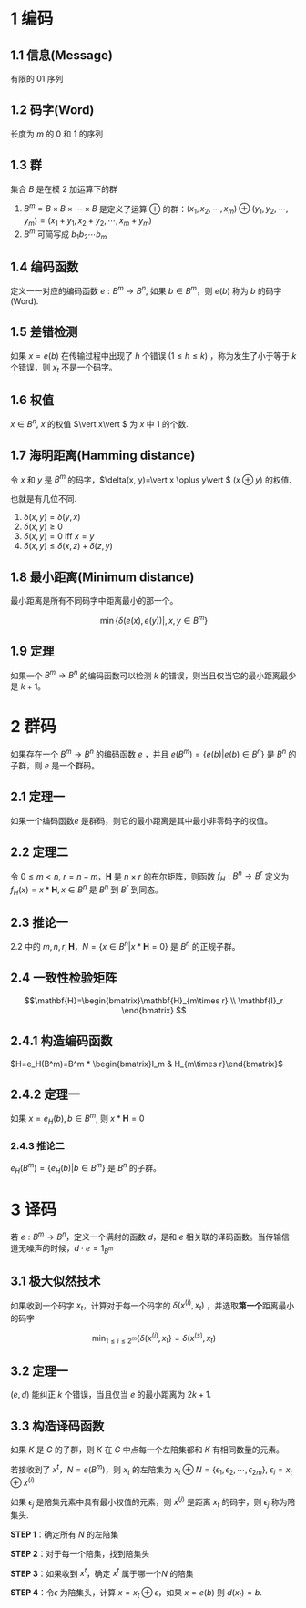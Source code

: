 # 1 编码

## 1.1 信息(Message)

有限的 01 序列

## 1.2 码字(Word)

长度为 $m$ 的 0 和 1 的序列

## 1.3 群

集合 $B$ 是在模 2 加运算下的群

1.  $B^m=B\times B\times \cdots \times B$  是定义了运算 $\oplus$ 的群：$(x_1,x_2,\cdots,x_m)\oplus (y_1,y_2,\cdots,y_m)=(x_1+y_1,x_2+y_2,\cdots,x_m+y_m)$
2. $B^m$ 可简写成 $b_1b_2\cdots b_m$
## 1.4 编码函数

定义一一对应的编码函数 $e: B^m \rightarrow B^n$, 如果 $b \in B^m$，则 $e(b)$ 称为 $b$  的码字(Word).

## 1.5 差错检测

如果 $x=e(b)$ 在传输过程中出现了 $h$ 个错误 ($1 \le h \le k$) ，称为发生了小于等于 $k$ 个错误，则 $x_t$ 不是一个码字。

## 1.6 权值

$x \in B^n$, $x$ 的权值 $\vert x\vert $ 为 $x$ 中 $1$ 的个数.

## 1.7 海明距离(Hamming distance)

令 $x$ 和 $y$ 是 $B^m$ 的码字，$\delta(x, y)=\vert x \oplus y\vert $  ($x \oplus y$) 的权值.

也就是有几位不同.

1. $\delta(x, y) = \delta(y, x)$
2. $\delta(x, y) \ge 0$
3. $\delta(x,y) = 0 \text{ iff } x=y$
4. $\delta(x, y) \le \delta(x, z) + \delta(z, y)$

## 1.8 最小距离(Minimum distance)

最小距离是所有不同码字中距离最小的那一个。


$$\min\{\delta(e(x),e(y))\vert ,x,y\in B^m\}
$$
## 1.9 定理

如果一个 $B^m \rightarrow B^n$ 的编码函数可以检测 $k$ 的错误，则当且仅当它的最小距离最少是 $k+1$。

# 2 群码

如果存在一个 $B^m \rightarrow B^n$ 的编码函数 $e$ ，并且 $e(B^m)=\{e(b)\vert e(b) \in B^n\}$ 是 $B^n$ 的子群，则 $e$ 是一个群码。

## 2.1 定理一

如果一个编码函数$e$ 是群码，则它的最小距离是其中最小非零码字的权值。

## 2.2 定理二

令 $0 \le m < n$, $r = n - m$，$\mathbf{H}$ 是 $n \times r$ 的布尔矩阵，则函数 $f_H: B^n \rightarrow B^r$ 定义为 $f_H(x)=x * \mathbf{H}, x \in B^n$ 是 $B^n$ 到 $B^r$ 到同态。

## 2.3 推论一

2.2 中的 $m, n, r, \mathbf{H}$，$N=\{x \in B^n\vert x * \mathbf{H} = 0\}$ 是 $B^n$ 的正规子群。

## 2.4 一致性检验矩阵


$$\mathbf{H}=\begin{bmatrix}\mathbf{H}_{m\times r} \\ \mathbf{I}_r \end{bmatrix}
$$

## 2.4.1 构造编码函数

$H=e_H(B^m)=B^m * \begin{bmatrix}I_m & H_{m\times r}\end{bmatrix}$

## 2.4.2 定理一

如果 $x=e_H(b), b \in B^m$, 则 $x * \mathbf{H}=0$

### 2.4.3 推论二

$e_H(B^m)=\{e_H(b)\vert b \in B^m\}$ 是 $B^n$ 的子群。


# 3 译码

若 $e: B^m\rightarrow B^n$，定义一个满射的函数 $d$，是和 $e$ 相关联的译码函数。当传输信道无噪声的时候，$d \cdot e=1_{B^m}$  

## 3.1 极大似然技术

如果收到一个码字 $x_t$，计算对于每一个码字的 $\delta(x^{(i)},x_t)$ ，并选取**第一个**距离最小的码字


$$\min_{1\le i \le 2^m}\{\delta(x^{(i)},x_t\}=\delta(x^{(s)},x_t)
$$
## 3.2 定理一

$(e, d)$ 能纠正 $k$ 个错误，当且仅当 $e$ 的最小距离为 $2k+1$.

## 3.3 构造译码函数

如果 $K$ 是 $G$ 的子群，则 $K$ 在 $G$ 中点每一个左陪集都和 $K$ 有相同数量的元素。

若接收到了 $x^t$，$N=e(B^m)$，则 $x_t$ 的左陪集为  $x_t \oplus N=\{\epsilon_1, \epsilon_2, \cdots, \epsilon_{2m}\}$, $\epsilon_i=x_t \oplus x^{(i)}$ 

如果 $\epsilon_j$ 是陪集元素中具有最小权值的元素，则 $x^{(j)}$ 是距离 $x_t$ 的码字，则 $\epsilon_j$ 称为陪集头.

**STEP 1**：确定所有 $N$ 的左陪集

**STEP 2**：对于每一个陪集，找到陪集头

**STEP 3**：如果收到 $x^t$，确定 $x^t$ 属于哪一个$N$ 的陪集

**STEP 4**：令$\epsilon$ 为陪集头，计算 $x=x_t \oplus \epsilon$，如果 $x = e(b)$ 则 $d(x_t)=b$.


